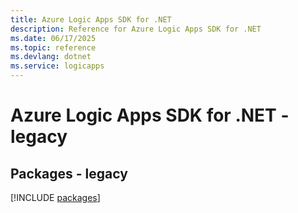 ```yaml
---
title: Azure Logic Apps SDK for .NET
description: Reference for Azure Logic Apps SDK for .NET
ms.date: 06/17/2025
ms.topic: reference
ms.devlang: dotnet
ms.service: logicapps
---
```

# Azure Logic Apps SDK for .NET - legacy
## Packages - legacy
[!INCLUDE [packages](logic-apps-index.md)]